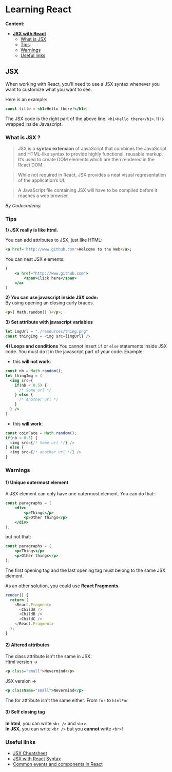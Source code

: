 # Learning React

**Content:**
* [**JSX with React**](#jsx)
  - [What is JSX](#what-is-jsx)
  - [Tips](#tips)
  - [Warnings](#warnings)
  - [Useful links](#useful-links)

## JSX

When working with React, you'll need to use a JSX syntax whenever you want to customize what you want to see.

Here is an example:
```jsx
const title = <h1>Hello there!</h1>;
``` 
The JSX code is the right part of the above line: `<h1>Hello there</h1>`. It is wrapped inside Javascript.

### What is JSX ?
> JSX is a **syntax extension** of JavaScript that combines the JavaScript and HTML-like syntax to provide highly functional, reusable markup. It’s used to create DOM elements which are then rendered in the React DOM.

> While not required in React, JSX provides a neat visual reqresentation of the application’s UI.

> A JavaScript file containing JSX will have to be compiled before it reaches a web browser.

*By Codecademy.*

### Tips

**1) JSX really is like html.**

You can add attributes to JSX, just like HTML:
```html
<a href='http://www.github.com'>Welcome to the Web</a>;
```
You can nest JSX elements: 
```jsx
(
    <a href="http://www.github.com">
        <span>Click here</span>
    </a>
)
```

**2) You can use javascript inside JSX code:**
<br> By using opening an closing curly braces.
```html
<p>{ Math.random() }</p>;
```

**3) Set attribute with javascript variables**
```js
let imgUrl = "./resources/thing.png"
const thingImg = <img src={imgUrl} />
```

**4) Loops and conditions**
You cannot insert `if` or `else` statements inside JSX code. You must do it in the javascript part of your code. Example:
- this **will not work**:
```jsx
const nb = Math.random();
let thingImg = (
  <img src={
    if(nb < 0.5) {
      /* Some url */
    } else {
      /* Another url */
    }
  } />
)
```
- this **will work**:
```js
const coinFace = Math.random();
if(nb < 0.5) {
  <img src={/* Some url */} />
} else {
  <img src={/* another url */} />
}
```

### Warnings

#### 1) Unique outermost element
A JSX element can only have one outermost element. You can do that:
```jsx
const paragraphs = (
    <div>
        <p>Things</p>
        <p>Other things</p>
    </div>
);
```
but not that:
```jsx
const paragraphs = (
    <p>Things</p>
    <p>Other things</p>
);
```
The first opening tag and the last opening tag must belong to the same JSX element.

As an other solution, you could use **React Fragments**.
```js
render() {
  return (
    <React.Fragment>
      <ChildA />
      <ChildB />
      <ChildC />
    </React.Fragment>
  );
}
```

#### 2) Altered attributes
The class attribute isn't the same in JSX:
<br />Html version ->
```html
<p class="small">Nevermind</p>
```
JSX version -> 
```jsx
<p className="small">Nevermind</p>
```

The for attribute isn't the same either:
From `for` to `htmlFor`

#### 3) Self closing tag
**In html**, you can write `<br />` and `<br>`. <br>
**In JSX**, you can write `<br />` but you **cannot** write `<br>`! 

### Useful links
- [JSX Cheatsheet](https://www.codecademy.com/learn/react-101/modules/react-101-jsx-u/cheatsheet)
- [JSX with React Syntax](https://www.codecademy.com/resources/docs/react/jsx)
- [Common events and components in React](https://react.dev/reference/react-dom/components/common#)